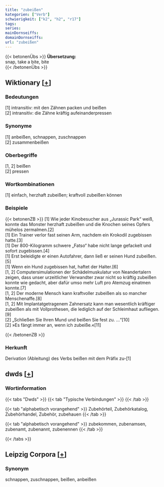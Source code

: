 ```yaml
---
title: "zubeißen"
kategorien: ["Verb"]
schwierigkeit: ["k2", "h2", "r17"]
tags:
series:
mainDornseiffs:
domainDornseiffs:
url: "zubeißen"
---
```


{{< betonenÜbs >}}
**Übersetzung:**  
snap, take a bite, bite  
{{< /betonenÜbs >}}

## Wiktionary [[+](https://de.wiktionary.org/wiki/zubeißen)]

### Bedeutungen
[1] intransitiv: mit den Zähnen packen und beißen  
[2] intransitiv: die Zähne kräftig aufeinanderpressen  

### Synonyme
[1] anbeißen, schnappen, zuschnappen  
[2] zusammenbeißen  

### Oberbegriffe
[1, 2] beißen  
[2] pressen  

### Wortkombinationen
[1] einfach, herzhaft zubeißen; kraftvoll zubeißen können  

### Beispiele
{{< betonenZB >}}
[1] Wie jeder Kinobesucher aus „Jurassic Park“ weiß, konnte das Monster herzhaft zubeißen und die Knochen seines Opfers mühelos zermalmen.[2]  
[1] Ein Trainer verlor fast seinen Arm, nachdem ein Krokodil zugebissen hatte.[3]  
[1] Der 800-Kilogramm schwere „Fatso“ habe nicht lange gefackelt und sofort zugebissen.[4]  
[1] Erst beleidigte er einen Autofahrer, dann ließ er seinen Hund zubeißen.[5]  
[1] Wenn ein Hund zugebissen hat, haftet der Halter.[6]  
[1, 2] Computersimulationen der Schädelmuskulatur von Neandertalern zeigen, dass unser urzeitlicher Verwandter zwar nicht so kräftig zubeißen konnte wie gedacht, aber dafür umso mehr Luft pro Atemzug einatmen konnte.[7]  
[1, 2] Der moderne Mensch kann kraftvoller zubeißen als so mancher Menschenaffe.[8]  
[1, 2] Mit Implantatgetragenem Zahnersatz kann man wesentlich kräftiger zubeißen als mit Vollprothesen, die lediglich auf der Schleimhaut aufliegen.[9]  
[2] „Schließen Sie Ihren Mund und beißen Sie fest zu. …“[10]  
[2] »Es fängt immer an, wenn ich zubeiße.«[11]  

{{< /betonenZB >}}
### Herkunft
Derivation (Ableitung) des Verbs beißen mit dem Präfix zu-[1]  



## dwds [[+](https://www.dwds.de/wb/zubeißen)]

### Wortinformation
{{< tabs "Dwds" >}}
{{< tab "Typische Verbindungen" >}}
{{< /tab >}}

{{< tab "alphabetisch vorangehend" >}}
Zubehörteil, Zubehörkatalog, Zubehörhandel, Zubehör, zubehauen
{{< /tab >}}

{{< tab "alphabetisch vorangehend" >}}
zubekommen, zubenamsen, zubenamt, zubenannt, zubenennen
{{< /tab >}}

{{< /tabs >}}

## Leipzig Corpora [[+](https://corpora.uni-leipzig.de/en/res?word=zubeißen&corpusId=deu_newscrawl-public_2018)]


### Synonym
schnappen, zuschnappen, beißen, anbeißen

